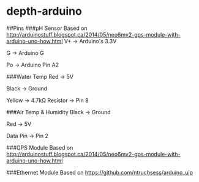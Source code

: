 # depth-arduino

##Pins
###pH Sensor
Based on http://arduinostuff.blogspot.ca/2014/05/neo6mv2-gps-module-with-arduino-uno-how.html
V+ -> Arduino's 3.3V

G -> Arduino G

Po -> Arduino Pin A2

###Water Temp
Red -> 5V

Black -> Ground

Yellow -> 4.7kΩ Resistor -> Pin 8

###Air Temp & Humidity
Black -> Ground

Red -> 5V

Data Pin -> Pin 2

###GPS Module
Based on http://arduinostuff.blogspot.ca/2014/05/neo6mv2-gps-module-with-arduino-uno-how.html

###Ethernet Module
Based on https://github.com/ntruchsess/arduino_uip
